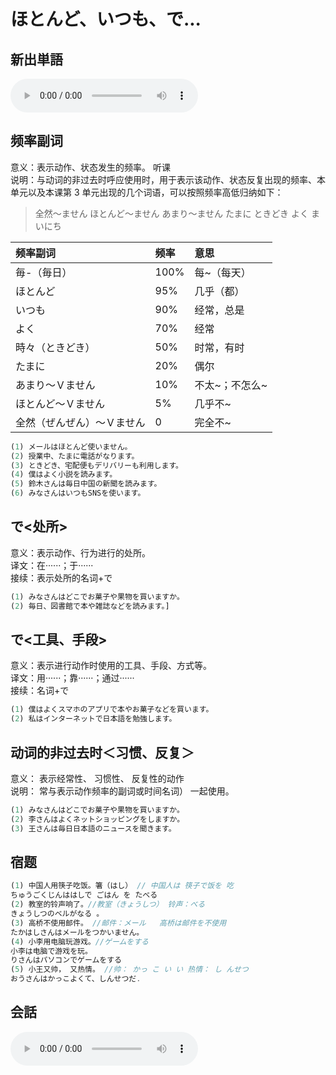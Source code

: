 # ほとんど、いつも、で...

## 新出単語
<vue-plyr>
  <audio controls crossorigin playsinline autoplay loop>
    <source src="../audio/5-1-たんご.mp3" type="audio/mp3" />
  </audio>
 </vue-plyr>

## 频率副词

意义：表示动作、状态发生的频率。 听课  
说明：与动词的非过去时呼应使用时，用于表示该动作、状态反复出现的频率、本单元以及本课第 3 单元出现的几个词语，可以按照频率高低归纳如下：

> 全然～ません ほとんど～ません あまり～ません たまに ときどき よく まいにち

| 频率副词                   | 频率 | 意思           |
| :------------------------- | :--- | :------------- |
| 毎-（毎日）                | 100% | 每~（每天）    |
| ほとんど                   | 95%  | 几乎（都）     |
| いつも                     | 90%  | 经常，总是     |
| よく                       | 70%  | 经常           |
| 時々（ときどき）           | 50%  | 时常，有时     |
| たまに                     | 20%  | 偶尔           |
| あまり～Ｖません           | 10%  | 不太~；不怎么~ |
| ほとんど～Ｖません         | 5%   | 几乎不~        |
| 全然（ぜんぜん）～Ｖません | 0    | 完全不~        |

```ts
(1) メールはほとんど使いません。
(2) 授業中、たまに電話がなります。
(3) ときどき、宅配便もデリバリーも利用します。
(4) 僕はよく小説を読みます。
(5) 鈴木さんは毎日中国の新聞を読みます。
(6) みなさんはいつもSNSを使います。
```

## で<处所>

意义：表示动作、行为进行的处所。  
译文：在······；于······  
接续：表示处所的名词+で

```ts
(1) みなさんはどこでお菓子や果物を買いますか。
(2) 毎日、図書館で本や雑誌などを読みます。]
```

## で<工具、手段>

意义：表示进行动作时使用的工具、手段、方式等。  
译文：用······；靠······；通过······  
接续：名词+で

```ts
(1) 僕はよくスマホのアプリで本やお菓子などを買います。
(2) 私はインターネットで日本語を勉強します。
```

## 动词的非过去时＜习惯、反复＞

意义： 表示经常性、 习惯性、 反复性的动作  
说明： 常与表示动作频率的副词或时间名词） 一起使用。

```ts
(1) みなさんはどこでお菓子や果物を買いますか。
(2) 李さんはよくネットショッピングをしますか。
(3) 王さんは毎日日本語のニュースを聞きます。
```

## 宿题

```ts
(1) 中国人用筷子吃饭。箸（はし） // 中国人は 筷子で饭を 吃
ちゅうごくじんははしで ごはん を たべる
(2) 教室的铃声响了。//教室（きょうしつ） 铃声：べる
きょうしつのベルがなる 。
(3) 高桥不使用邮件。 //邮件：メール   高桥は邮件を不使用
たかはしさんはメールをつかいません。
(4) 小李用电脑玩游戏。//ゲームをする
小李は电脑で游戏を玩。
りさんはパソコンでゲームをする
(5) 小王又帅， 又热情。 //帅： かっ こ い い 热情： し んせつ
おうさんはかっこよくて、しんせつだ.
```
## 会話
<vue-plyr>
  <audio controls crossorigin playsinline autoplay loop>
    <source src="../audio/5-1-かいわ.mp3" type="audio/mp3" />
  </audio>
 </vue-plyr>